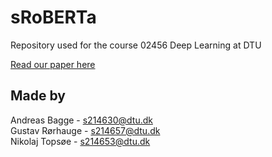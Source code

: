 # sRoBERTa
Repository used for the course 02456 Deep  Learning at DTU

[Read our paper here](SRoBERTa_project_2023_Deep_Learning.pdf)

## Made by
Andreas Bagge - [s214630@dtu.dk](mailto:s214630@dtu.dk) <br>
Gustav Rørhauge - [s214657@dtu.dk](mailto:s214657@dtu.dk) <br>
Nikolaj Topsøe - [s214653@dtu.dk](mailto:s214653@dtu.dk)

